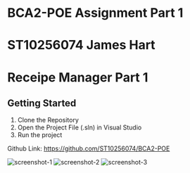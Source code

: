 # BCA2-POE Assignment Part 1
# ST10256074 James Hart

# Receipe Manager Part 1

## Getting Started

1. Clone the Repository
2. Open the Project File (.sln) in Visual Studio
3. Run the project

Github Link: https://github.com/ST10256074/BCA2-POE

![screenshot-1](https://github.com/ST10256074/BCA2-POE/assets/129170767/c3c17e32-6d0c-4dd1-a88c-a8c76b12e1e0)
![screenshot-2](https://github.com/ST10256074/BCA2-POE/assets/129170767/91c5ef44-c0cc-4a84-bd87-77369225751a)
![screenshot-3](https://github.com/ST10256074/BCA2-POE/assets/129170767/579c919a-5280-4858-916e-f9df8aee9e1e)

